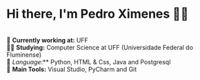 # **Hi there, I'm Pedro Ximenes** 👩‍💻 
\
🔭 **Currently working at:** UFF\
👨‍🎓 **Studying:** Computer Science at UFF (Universidade Federal do Fluminense)\
🌱 *Language*:** Python, HTML & Css, Java and Postgresql \
🎒 **Main Tools:** Visual Studio, PyCharm and Git
